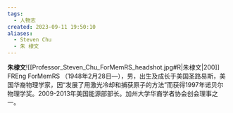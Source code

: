 ```yaml
---
tags:
  - 人物志
created: 2023-09-11 19:50:10
aliases:
  - Steven Chu
  - 朱 棣文
---
```

**朱棣文**![[Professor_Steven_Chu_ForMemRS_headshot.jpg#R|朱棣文|200]] FREng ForMemRS （1948年2月28日—），男，出生及成长于美国圣路易斯，美国华裔物理学家，因“发展了用激光冷却和捕获原子的方法”而获得1997年诺贝尔物理学奖。2009-2013年美国能源部部长。加州大学华裔学者协会创会理事之一。